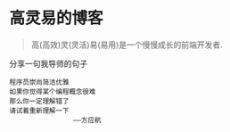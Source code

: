 # 高灵易的博客
> 高(高效)灵(灵活)易(易用)是一个慢慢成长的前端开发者.

分享一句我导师的句子

```
程序员崇尚简洁优雅
如果你觉得某个编程概念很难
那么你一定理解错了
请试着重新理解一下
                ——方应航
```
